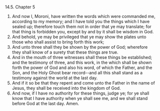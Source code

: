 14.5. Chapter 5
1. And now I, Moroni, have written the words which were commanded me, according to my memory; and I have told you the things which I have sealed up; therefore touch them not in order that ye may translate; for that thing is forbidden you, except by and by it shall be wisdom in God.
2. And behold, ye may be privileged that ye may show the plates unto those who shall assist to bring forth this work;
3. And unto three shall they be shown by the power of God; wherefore they shall know of a surety that these things are true.
4. And in the mouth of three witnesses shall these things be established; and the testimony of three, and this work, in the which shall be shown forth the power of God and also his word, of which the Father, and the Son, and the Holy Ghost bear record--and all this shall stand as a testimony against the world at the last day.
5. And if it so be that they repent and come unto the Father in the name of Jesus, they shall be received into the kingdom of God.
6. And now, if I have no authority for these things, judge ye; for ye shall know that I have authority when ye shall see me, and we shall stand before God at the last day. Amen.

